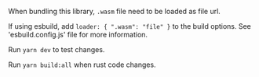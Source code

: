 When bundling this library, `.wasm` file need to be loaded as file url.

If using esbuild, add `loader: { ".wasm": "file" }` to the build options.
See 'esbuild.config.js' file for more information.

Run `yarn dev` to test changes.

Run `yarn build:all` when rust code changes.